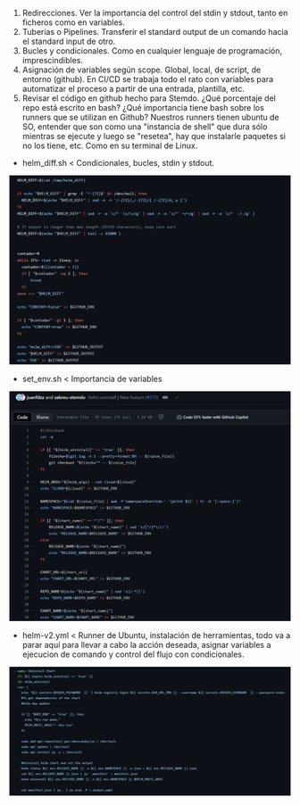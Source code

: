 1. Redirecciones. Ver la importancia del control del stdin y stdout, tanto en ficheros como en variables.
2. Tuberias o Pipelines. Transferir el standard output de un comando hacia el standard input de otro.
3. Bucles y condicionales. Como en cualquier lenguaje de programación, imprescindibles.
4. Asignación de variables según scope. Global, local, de script, de entorno (github). En CI/CD se trabaja todo el rato con variables para automatizar el proceso a partir de una entrada, plantilla, etc.
5. Revisar el código en github hecho para Stemdo. ¿Qué porcentaje del repo está escrito en bash? ¿Qué importancia tiene bash sobre los runners que se utilizan en Github?
Nuestros runners tienen ubuntu de SO, entender que son como una "instancia de shell" que dura sólo mientras se ejecute y luego se "resetea", hay que instalarle paquetes si no los tiene, etc. Como en su terminal de Linux.

- helm_diff.sh < Condicionales, bucles, stdin y stdout.

![helm_diff](pics/1.png)

- set_env.sh < Importancia de variables

![set_env](pics/2.png)

- helm-v2.yml < Runner de Ubuntu, instalación de herramientas, todo va a parar aquí para llevar a cabo la acción deseada, asignar variables a ejecucion de comando y control del flujo con condicionales.

![helm_v2](pics/3.png)
